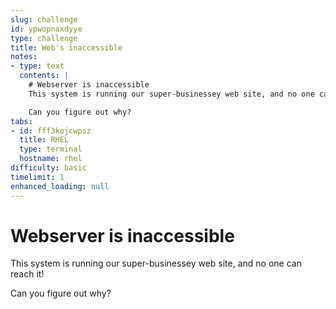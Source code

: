 ```yaml
---
slug: challenge
id: ypwopnaxdyye
type: challenge
title: Web's inaccessible
notes:
- type: text
  contents: |
    # Webserver is inaccessible
    This system is running our super-businessey web site, and no one can reach it!

    Can you figure out why?
tabs:
- id: fff3kojcwpsz
  title: RHEL
  type: terminal
  hostname: rhel
difficulty: basic
timelimit: 1
enhanced_loading: null
---
```

  # Webserver is inaccessible
  This system is running our super-businessey web site, and no one can reach it!

  Can you figure out why?
